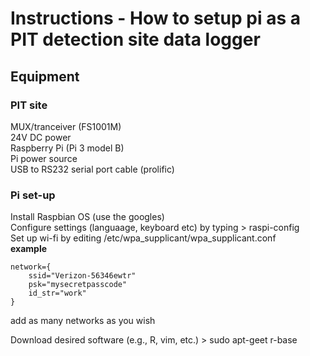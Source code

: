 # Instructions - How to setup pi as a PIT detection site data logger  
  
## Equipment   
### PIT site  
  
MUX/tranceiver (FS1001M)  
24V DC power  
Raspberry Pi (Pi 3 model B)  
Pi power source  
USB to RS232 serial port cable (prolific)  
  
### Pi set-up  
  
Install Raspbian OS (use the googles)  
Configure settings (languaage, keyboard etc) by typing > raspi-config  
Set up wi-fi by editing /etc/wpa_supplicant/wpa_supplicant.conf  
**example**  
  
```  
network={  
	ssid="Verizon-56346ewtr"  
	psk="mysecretpasscode"  
	id_str="work"  
}  
```  
  
add as many networks as you wish  
  
Download desired software (e.g., R, vim, etc.) > sudo apt-geet r-base  
